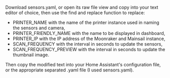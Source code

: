 Download sensors.yaml, or open its raw file view and copy into your text editor of choice, then use the find and replace function to replace:

- PRINTER_NAME with the name of the printer instance used in naming the sensors and camera,
- PRINTER_FRIENDLY_NAME with the name to be displayed in dashboard,
- PRINTER_IP with the IP address of the Moonraker and Mainsail instance,
- SCAN_FREQUENCY with the interval in seconds to update the sensors,
- SCAN_FREQUENCY_PREVIEW with the interval in seconds to update the thumbnail image.

Then copy the modified text into your Home Assistant's configuration file, or the appropriate separated .yaml file (I used sensors.yaml).